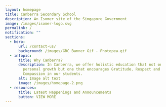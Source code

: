 ```yaml
---
layout: homepage
title: Canberra Secondary School
description: An Isomer site of the Singapore Government
image: /images/isomer-logo.svg
permalink: /
notification: ""
sections:
  - hero:
      url: /contact-us/
      background: /images/GRC Banner Gif - Photopea.gif
  - infopic:
      title: Why Canberra?
      description: In Canberra, we offer holistic education that not only focuses on
        personal growth but one that encourages Gratitude, Respect and
        Compassion in our students.
      alt: Image alt text
      image: /images/homepage-2.png
  - resources:
      title: Latest Happenings and Announcements
      button: VIEW MORE
---
```

